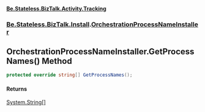 #### [Be.Stateless.BizTalk.Activity.Tracking](README.md 'README')
### [Be.Stateless.BizTalk.Install](Be.Stateless.BizTalk.Install.md 'Be.Stateless.BizTalk.Install').[OrchestrationProcessNameInstaller](OrchestrationProcessNameInstaller.md 'Be.Stateless.BizTalk.Install.OrchestrationProcessNameInstaller')

## OrchestrationProcessNameInstaller.GetProcessNames() Method

```csharp
protected override string[] GetProcessNames();
```

#### Returns
[System.String](https://docs.microsoft.com/en-us/dotnet/api/System.String 'System.String')[[]](https://docs.microsoft.com/en-us/dotnet/api/System.Array 'System.Array')